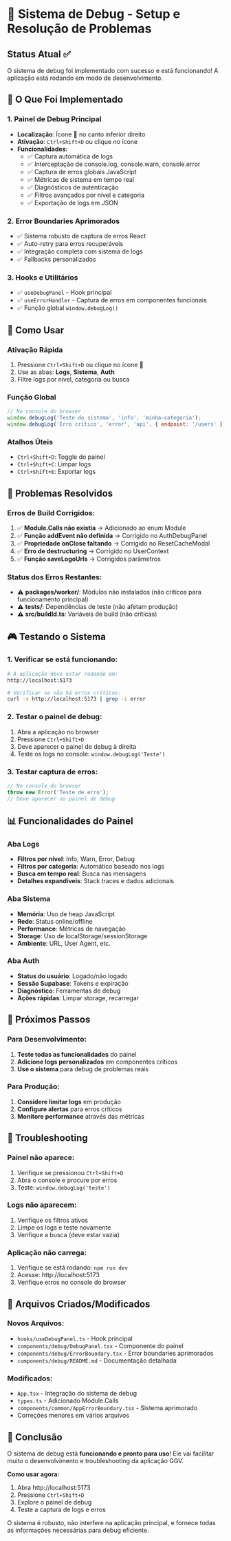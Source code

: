 # 🐛 Sistema de Debug - Setup e Resolução de Problemas

## Status Atual ✅

O sistema de debug foi implementado com sucesso e está funcionando! A aplicação está rodando em modo de desenvolvimento.

## 🎯 O Que Foi Implementado

### 1. **Painel de Debug Principal**
- **Localização**: Ícone 🐛 no canto inferior direito
- **Ativação**: `Ctrl+Shift+D` ou clique no ícone
- **Funcionalidades**:
  - ✅ Captura automática de logs
  - ✅ Interceptação de console.log, console.warn, console.error
  - ✅ Captura de erros globais JavaScript
  - ✅ Métricas de sistema em tempo real
  - ✅ Diagnósticos de autenticação
  - ✅ Filtros avançados por nível e categoria
  - ✅ Exportação de logs em JSON

### 2. **Error Boundaries Aprimorados**
- ✅ Sistema robusto de captura de erros React
- ✅ Auto-retry para erros recuperáveis
- ✅ Integração completa com sistema de logs
- ✅ Fallbacks personalizados

### 3. **Hooks e Utilitários**
- ✅ `useDebugPanel` - Hook principal
- ✅ `useErrorHandler` - Captura de erros em componentes funcionais
- ✅ Função global `window.debugLog()`

## 🚀 Como Usar

### Ativação Rápida
1. Pressione `Ctrl+Shift+D` ou clique no ícone 🐛
2. Use as abas: **Logs**, **Sistema**, **Auth**
3. Filtre logs por nível, categoria ou busca

### Função Global
```javascript
// No console do browser
window.debugLog('Teste do sistema', 'info', 'minha-categoria');
window.debugLog('Erro crítico', 'error', 'api', { endpoint: '/users' });
```

### Atalhos Úteis
- `Ctrl+Shift+D`: Toggle do painel
- `Ctrl+Shift+C`: Limpar logs
- `Ctrl+Shift+E`: Exportar logs

## 🔧 Problemas Resolvidos

### Erros de Build Corrigidos:
1. ✅ **Module.Calls não existia** → Adicionado ao enum Module
2. ✅ **Função addEvent não definida** → Corrigido no AuthDebugPanel
3. ✅ **Propriedade onClose faltando** → Corrigido no ResetCacheModal
4. ✅ **Erro de destructuring** → Corrigido no UserContext
5. ✅ **Função saveLogoUrls** → Corrigidos parâmetros

### Status dos Erros Restantes:
- ⚠️ **packages/worker/**: Módulos não instalados (não críticos para funcionamento principal)
- ⚠️ **tests/**: Dependências de teste (não afetam produção)
- ⚠️ **src/buildId.ts**: Variáveis de build (não críticas)

## 🎮 Testando o Sistema

### 1. Verificar se está funcionando:
```bash
# A aplicação deve estar rodando em:
http://localhost:5173

# Verificar se não há erros críticos:
curl -s http://localhost:5173 | grep -i error
```

### 2. Testar o painel de debug:
1. Abra a aplicação no browser
2. Pressione `Ctrl+Shift+D`
3. Deve aparecer o painel de debug à direita
4. Teste os logs no console: `window.debugLog('Teste')`

### 3. Testar captura de erros:
```javascript
// No console do browser
throw new Error('Teste de erro');
// Deve aparecer no painel de debug
```

## 📊 Funcionalidades do Painel

### Aba Logs
- **Filtros por nível**: Info, Warn, Error, Debug
- **Filtros por categoria**: Automático baseado nos logs
- **Busca em tempo real**: Busca nas mensagens
- **Detalhes expandíveis**: Stack traces e dados adicionais

### Aba Sistema
- **Memória**: Uso de heap JavaScript
- **Rede**: Status online/offline
- **Performance**: Métricas de navegação
- **Storage**: Uso de localStorage/sessionStorage
- **Ambiente**: URL, User Agent, etc.

### Aba Auth
- **Status do usuário**: Logado/não logado
- **Sessão Supabase**: Tokens e expiração
- **Diagnóstico**: Ferramentas de debug
- **Ações rápidas**: Limpar storage, recarregar

## 🔄 Próximos Passos

### Para Desenvolvimento:
1. **Teste todas as funcionalidades** do painel
2. **Adicione logs personalizados** em componentes críticos
3. **Use o sistema** para debug de problemas reais

### Para Produção:
1. **Considere limitar logs** em produção
2. **Configure alertas** para erros críticos
3. **Monitore performance** através das métricas

## 🐛 Troubleshooting

### Painel não aparece:
1. Verifique se pressionou `Ctrl+Shift+D`
2. Abra o console e procure por erros
3. Teste: `window.debugLog('teste')`

### Logs não aparecem:
1. Verifique os filtros ativos
2. Limpe os logs e teste novamente
3. Verifique a busca (deve estar vazia)

### Aplicação não carrega:
1. Verifique se está rodando: `npm run dev`
2. Acesse: http://localhost:5173
3. Verifique erros no console do browser

## 📝 Arquivos Criados/Modificados

### Novos Arquivos:
- `hooks/useDebugPanel.ts` - Hook principal
- `components/debug/DebugPanel.tsx` - Componente do painel
- `components/debug/ErrorBoundary.tsx` - Error boundaries aprimorados
- `components/debug/README.md` - Documentação detalhada

### Modificados:
- `App.tsx` - Integração do sistema de debug
- `types.ts` - Adicionado Module.Calls
- `components/common/AppErrorBoundary.tsx` - Sistema aprimorado
- Correções menores em vários arquivos

## 🎉 Conclusão

O sistema de debug está **funcionando e pronto para uso**! Ele vai facilitar muito o desenvolvimento e troubleshooting da aplicação GGV.

**Como usar agora:**
1. Abra http://localhost:5173
2. Pressione `Ctrl+Shift+D`
3. Explore o painel de debug
4. Teste a captura de logs e erros

O sistema é robusto, não interfere na aplicação principal, e fornece todas as informações necessárias para debug eficiente.
